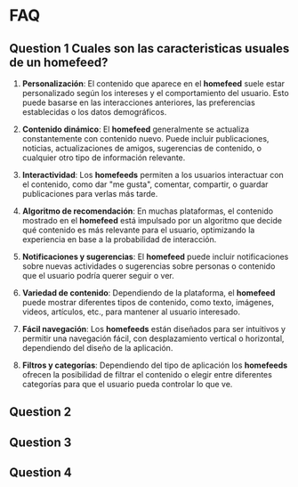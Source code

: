 # FAQ

## Question 1 Cuales son las caracteristicas usuales de un homefeed?

1. **Personalización**: El contenido que aparece en el **homefeed** suele estar personalizado según los intereses y el comportamiento del usuario. Esto puede basarse en las interacciones anteriores, las preferencias establecidas o los datos demográficos.

2. **Contenido dinámico**: El **homefeed** generalmente se actualiza constantemente con contenido nuevo. Puede incluir publicaciones, noticias, actualizaciones de amigos, sugerencias de contenido, o cualquier otro tipo de información relevante.

3. **Interactividad**: Los **homefeeds** permiten a los usuarios interactuar con el contenido, como dar "me gusta", comentar, compartir, o guardar publicaciones para verlas más tarde.

4. **Algoritmo de recomendación**: En muchas plataformas, el contenido mostrado en el **homefeed** está impulsado por un algoritmo que decide qué contenido es más relevante para el usuario, optimizando la experiencia en base a la probabilidad de interacción.

5. **Notificaciones y sugerencias**: El **homefeed** puede incluir notificaciones sobre nuevas actividades o sugerencias sobre personas o contenido que el usuario podría querer seguir o ver.

6. **Variedad de contenido**: Dependiendo de la plataforma, el **homefeed** puede mostrar diferentes tipos de contenido, como texto, imágenes, videos, artículos, etc., para mantener al usuario interesado.

7. **Fácil navegación**: Los **homefeeds** están diseñados para ser intuitivos y permitir una navegación fácil, con desplazamiento vertical o horizontal, dependiendo del diseño de la aplicación.

8. **Filtros y categorías**: Dependiendo del tipo de aplicación los **homefeeds** ofrecen la posibilidad de filtrar el contenido o elegir entre diferentes categorías para que el usuario pueda controlar lo que ve.

## Question 2

## Question 3

## Question 4